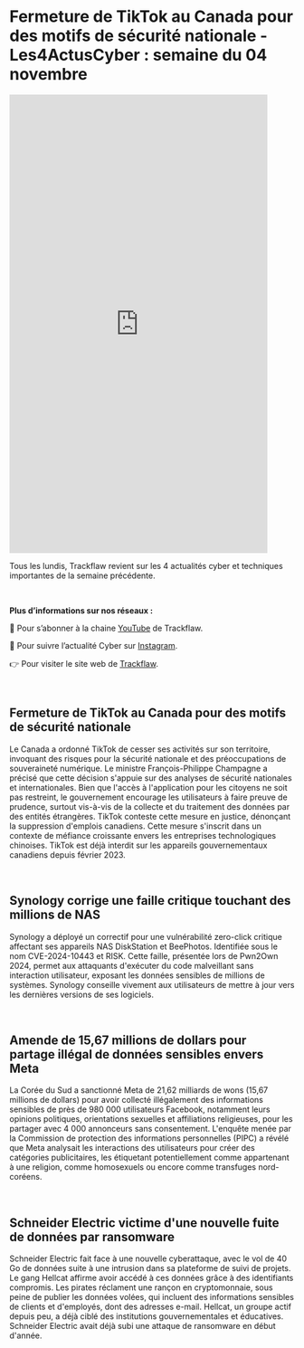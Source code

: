 # Fermeture de TikTok au Canada pour des motifs de sécurité nationale - Les4ActusCyber : semaine du 04 novembre

    
<div class="flex-container">
   <div class="flex-items">
   <iframe width="456" height="811" src="https://www.youtube.com/embed/xci5QfdNS3g" 
   title="Fermeture de TikTok au Canada pour des motifs de sécurité nationale - #Les4ActusCyber : semaine du 04 novembre" frameborder="0" allow="accelerometer; autoplay; clipboard-write; 
   encrypted-media; gyroscope; picture-in-picture; web-share" allowfullscreen></iframe>
   </div>

   <div class="flex-items">
      <p>Tous les lundis, Trackflaw revient sur les 4 actualités cyber et techniques importantes de la semaine précédente.</p>
      <br>
      <p><strong>Plus d’informations sur nos réseaux :</strong></p>
      <p>🔴 Pour s’abonner à la chaine <a href="https://www.youtube.com/@trackflaw" target="_blank" rel="noopener noreffer ">YouTube</a> de Trackflaw.</p>
      <p>📸 Pour suivre l’actualité Cyber sur <a href="https://www.instagram.com/trackflaw/" target="_blank" rel="noopener noreffer ">Instagram</a>.</p>
      <p>👉 Pour visiter le site web de <a href="https://trackflaw.com" target="_blank" rel="noopener noreffer ">Trackflaw</a>.</p>
   </div>
</div>

    
<br>

## Fermeture de TikTok au Canada pour des motifs de sécurité nationale


Le Canada a ordonné TikTok de cesser ses activités sur son territoire, invoquant des risques pour la sécurité nationale et des préoccupations de souveraineté numérique. Le ministre François-Philippe Champagne a précisé que cette décision s'appuie sur des analyses de sécurité nationales et internationales. Bien que l'accès à l'application pour les citoyens ne soit pas restreint, le gouvernement encourage les utilisateurs à faire preuve de prudence, surtout vis-à-vis de la collecte et du traitement des données par des entités étrangères. TikTok conteste cette mesure en justice, dénonçant la suppression d'emplois canadiens.
Cette mesure s'inscrit dans un contexte de méfiance croissante envers les entreprises technologiques chinoises. TikTok est déjà interdit sur les appareils gouvernementaux canadiens depuis février 2023.


<br>

## Synology corrige une faille critique touchant des millions de NAS


Synology a déployé un correctif pour une vulnérabilité zero-click critique affectant ses appareils NAS DiskStation et BeePhotos. Identifiée sous le nom CVE-2024-10443 et RISK. Cette faille, présentée lors de Pwn2Own 2024, permet aux attaquants d'exécuter du code malveillant sans interaction utilisateur, exposant les données sensibles de millions de systèmes. 
Synology conseille vivement aux utilisateurs de mettre à jour vers les dernières versions de ses logiciels.


<br>

## Amende de 15,67 millions de dollars pour partage illégal de données sensibles envers Meta


La Corée du Sud a sanctionné Meta de 21,62 milliards de wons (15,67 millions de dollars) pour avoir collecté illégalement des informations sensibles de près de 980 000 utilisateurs Facebook, notamment leurs opinions politiques, orientations sexuelles et affiliations religieuses, pour les partager avec 4 000 annonceurs sans consentement.
L'enquête menée par la Commission de protection des informations personnelles (PIPC) a révélé que Meta analysait les interactions des utilisateurs pour créer des catégories publicitaires, les étiquetant potentiellement comme appartenant à une religion, comme homosexuels ou encore comme transfuges nord-coréens.


<br>

## Schneider Electric victime d'une nouvelle fuite de données par ransomware


Schneider Electric fait face à une nouvelle cyberattaque, avec le vol de 40 Go de données suite à une intrusion dans sa plateforme de suivi de projets. Le gang Hellcat affirme avoir accédé à ces données grâce à des identifiants compromis. Les pirates réclament une rançon en cryptomonnaie, sous peine de publier les données volées, qui incluent des informations sensibles de clients et d'employés, dont des adresses e-mail.
Hellcat, un groupe actif depuis peu, a déjà ciblé des institutions gouvernementales et éducatives. Schneider Electric avait déjà subi une attaque de ransomware en début d'année.


